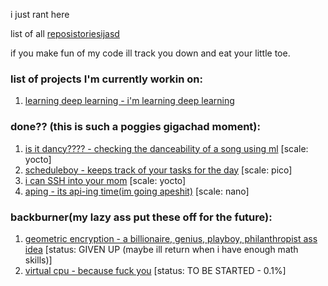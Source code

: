 i just rant here  

list of all [reposistoriesijasd](https://github.com/wheatgreaser) 

if you make fun of my code ill track you down and eat your little toe. 


### list of projects I'm currently workin on:
1. [learning deep learning - i'm learning deep learning](learningdeeplearningthechronicle.md)


### done?? (this is such a poggies gigachad moment):
1. [is it dancy???? - checking the danceability of a song using ml](dancychecky.md) [scale: yocto]
2. [scheduleboy - keeps track of your tasks for the day](scheduleboy.md) [scale: pico]
3. [i can SSH into your mom](ssh.md) [scale: yocto]
4. [aping - its api-ing time(im going apeshit)](apiing.md) [scale: nano] 

### backburner(my lazy ass put these off for the future): 
1. [geometric encryption - a billionaire, genius, playboy, philanthropist ass idea](geometricalencryption.md) [status: GIVEN UP (maybe ill return when i have enough math skills)]
2. [virtual cpu - because fuck you](virtualcpu.md) [status: TO BE STARTED - 0.1%]


